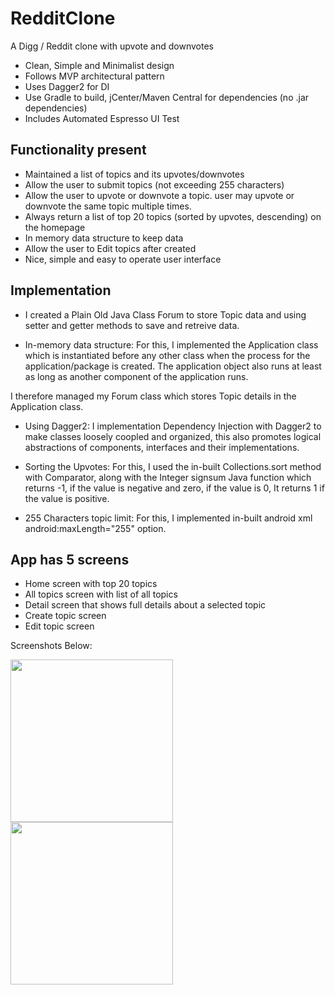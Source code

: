 # RedditClone
A Digg / Reddit clone with upvote and downvotes

-  Clean, Simple and Minimalist design
-  Follows MVP architectural pattern
-  Uses Dagger2 for DI
-  Use Gradle to build, jCenter/Maven Central for dependencies (no .jar dependencies)
-  Includes Automated Espresso UI Test

## Functionality present

- Maintained a list of topics and its upvotes/downvotes
- Allow the user to submit topics (not exceeding 255 characters)
- Allow the user to upvote or downvote a topic. user may upvote or downvote the same topic multiple times.
- Always return a list of top 20 topics (sorted by upvotes, descending) on the homepage
- In memory data structure to keep data
- Allow the user to Edit topics after created
- Nice, simple and easy to operate user interface

## Implementation

- I created a Plain Old Java Class Forum to store Topic data and using setter and getter methods to save and retreive data.

- In-memory data structure: For this, I implemented the Application class which is instantiated before any other class when the process for the
 application/package is created. The application object also runs at least as long as another component of the application runs.

 I therefore managed my Forum class which stores Topic details in the Application class.

 - Using Dagger2: I implementation Dependency Injection with Dagger2 to make classes loosely coopled and organized, this also promotes logical
 abstractions of components, interfaces and their implementations.

 - Sorting the Upvotes: For this, I used the in-built Collections.sort method with Comparator, along with the Integer signsum Java function which returns
 -1, if the value is negative and zero, if the value is 0, It returns 1 if the value is positive.

- 255 Characters topic limit: For this, I implemented in-built android xml android:maxLength="255" option.


## App has 5 screens

- Home screen with top 20 topics
- All topics screen with list of all topics
- Detail screen that shows full details about a selected topic
- Create topic screen
- Edit topic screen

Screenshots Below:

<a href="#"><img src="https://github.com/tosinonikute/RedditClone/blob/master/images/screenshot1.png" align="left" width="260" ></a>

<a href="#"><img src="https://github.com/tosinonikute/RedditClone/blob/master/images/screenshot2.png" align="left" width="260" ></a>

